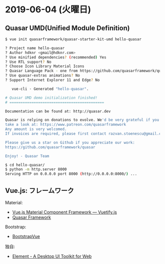 # 2019-06-04 (火曜日)

## Quasar UMD(Unified Module Definition)

~~~bash
$ vue init quasarframework/quasar-starter-kit-umd hello-quasar

? Project name hello-quasar
? Author hdknr <gmail@hdknr.com>
? Use minified dependencies? (recommended) Yes
? Use RTL support? No
? Choose Icon Library Material Icons
? Quasar Language Pack - one from https://github.com/quasarframework/quasar/tree/dev/quasar/i18n ja
? Use quasar-extras animations? No
? Support Internet Explorer 11 and Edge? No

   vue-cli · Generated "hello-quasar".

# Quasar UMD demo initialization finished!
# ===========================================

Documentation can be found at: http://quasar.dev

Quasar is relying on donations to evolve. We'd be very grateful if you can
take a look at: https://www.patreon.com/quasarframework
Any amount is very welcomed.
If invoices are required, please first contact razvan.stoenescu@gmail.com

Please give us a star on Github if you appreciate our work:
https://github.com/quasarframework/quasar

Enjoy! - Quasar Team

~~~

~~~bash
$ cd hello-quasar/
$ python -m http.server 8000
Serving HTTP on 0.0.0.0 port 8000 (http://0.0.0.0:8000/) ...
~~~

## Vue.js: フレームワーク

Material:

- [Vue.js Material Component Framework — Vuetify.js](https://vuetifyjs.com/en/)
- [Quasar Framework](https://quasar.dev/)

Bootstrap:

- [BootstrapVue](https://bootstrap-vue.js.org/)

独自:

- [Element - A Desktop UI Toolkit for Web](https://element.eleme.io/#/en-US)

